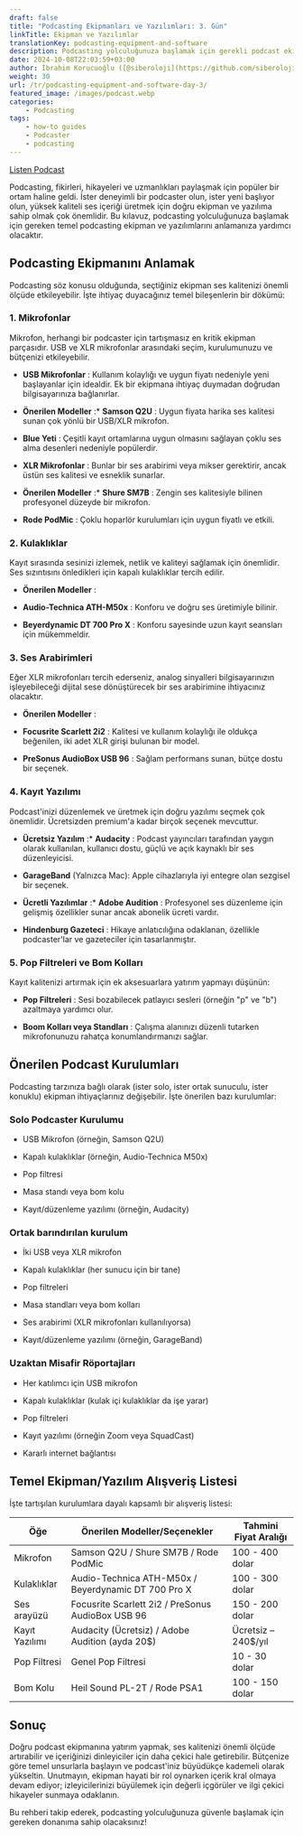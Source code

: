 ```yaml
---
draft: false
title: "Podcasting Ekipmanları ve Yazılımları: 3. Gün"
linkTitle: Ekipman ve Yazılımlar
translationKey: podcasting-equipment-and-software
description: Podcasting yolculuğunuza başlamak için gerekli podcast ekipmanlarını ve yazılımlarını öğrenin.
date: 2024-10-08T22:03:59+03:00
author: İbrahim Korucuoğlu ([@siberoloji](https://github.com/siberoloji))
weight: 30
url: /tr/podcasting-equipment-and-software-day-3/
featured_image: /images/podcast.webp
categories:
    - Podcasting
tags:
    - how-to guides
    - Podcaster
    - podcasting
---
```


[Listen Podcast](https://podcasters.spotify.com/pod/show/siberoloji/episodes/Podcasting-Equipment-and-Software-Day-3-e2pn90k)

Podcasting, fikirleri, hikayeleri ve uzmanlıkları paylaşmak için popüler bir ortam haline geldi. İster deneyimli bir podcaster olun, ister yeni başlıyor olun, yüksek kaliteli ses içeriği üretmek için doğru ekipman ve yazılıma sahip olmak çok önemlidir. Bu kılavuz, podcasting yolculuğunuza başlamak için gereken temel podcasting ekipman ve yazılımlarını anlamanıza yardımcı olacaktır.

## Podcasting Ekipmanını Anlamak

Podcasting söz konusu olduğunda, seçtiğiniz ekipman ses kalitenizi önemli ölçüde etkileyebilir. İşte ihtiyaç duyacağınız temel bileşenlerin bir dökümü:

### **1. Mikrofonlar**

Mikrofon, herhangi bir podcaster için tartışmasız en kritik ekipman parçasıdır. USB ve XLR mikrofonlar arasındaki seçim, kurulumunuzu ve bütçenizi etkileyebilir.

* **USB Mikrofonlar** : Kullanım kolaylığı ve uygun fiyatı nedeniyle yeni başlayanlar için idealdir. Ek bir ekipmana ihtiyaç duymadan doğrudan bilgisayarınıza bağlanırlar.

* **Önerilen Modeller** :* **Samson Q2U** : Uygun fiyata harika ses kalitesi sunan çok yönlü bir USB/XLR mikrofon.

* **Blue Yeti** : Çeşitli kayıt ortamlarına uygun olmasını sağlayan çoklu ses alma desenleri nedeniyle popülerdir.

* **XLR Mikrofonlar** : Bunlar bir ses arabirimi veya mikser gerektirir, ancak üstün ses kalitesi ve esneklik sunarlar.

* **Önerilen Modeller** :* **Shure SM7B** : Zengin ses kalitesiyle bilinen profesyonel düzeyde bir mikrofon.

* **Rode PodMic** : Çoklu hoparlör kurulumları için uygun fiyatlı ve etkili.

### **2. Kulaklıklar**

Kayıt sırasında sesinizi izlemek, netlik ve kaliteyi sağlamak için önemlidir. Ses sızıntısını önledikleri için kapalı kulaklıklar tercih edilir.

* **Önerilen Modeller** :

* **Audio-Technica ATH-M50x** : Konforu ve doğru ses üretimiyle bilinir.

* **Beyerdynamic DT 700 Pro X** : Konforu sayesinde uzun kayıt seansları için mükemmeldir.

### **3. Ses Arabirimleri**

Eğer XLR mikrofonları tercih ederseniz, analog sinyalleri bilgisayarınızın işleyebileceği dijital sese dönüştürecek bir ses arabirimine ihtiyacınız olacaktır.

* **Önerilen Modeller** :

* **Focusrite Scarlett 2i2** : Kalitesi ve kullanım kolaylığı ile oldukça beğenilen, iki adet XLR girişi bulunan bir model.

* **PreSonus AudioBox USB 96** : Sağlam performans sunan, bütçe dostu bir seçenek.

### **4. Kayıt  Yazılımı**

Podcast'inizi düzenlemek ve üretmek için doğru yazılımı seçmek çok önemlidir. Ücretsizden premium'a kadar birçok seçenek mevcuttur.

* **Ücretsiz Yazılım** :* **Audacity** : Podcast yayıncıları tarafından yaygın olarak kullanılan, kullanıcı dostu, güçlü ve açık kaynaklı bir ses düzenleyicisi.

* **GarageBand** (Yalnızca Mac): Apple cihazlarıyla iyi entegre olan sezgisel bir seçenek.

* **Ücretli Yazılımlar** :* **Adobe Audition** : Profesyonel ses düzenleme için gelişmiş özellikler sunar ancak abonelik ücreti vardır.

* **Hindenburg Gazeteci** : Hikaye anlatıcılığına odaklanan, özellikle podcaster'lar ve gazeteciler için tasarlanmıştır.

### **5. Pop Filtreleri ve Bom Kolları**

Kayıt kalitenizi artırmak için ek aksesuarlara yatırım yapmayı düşünün:

* **Pop Filtreleri** : Sesi bozabilecek patlayıcı sesleri (örneğin "p" ve "b") azaltmaya yardımcı olur.

* **Boom Kolları veya Standları** : Çalışma alanınızı düzenli tutarken mikrofonunuzu rahatça konumlandırmanızı sağlar.

## Önerilen Podcast Kurulumları

Podcasting tarzınıza bağlı olarak (ister solo, ister ortak sunuculu, ister konuklu) ekipman ihtiyaçlarınız değişebilir. İşte önerilen bazı kurulumlar:

### **Solo Podcaster Kurulumu**

* USB Mikrofon (örneğin, Samson Q2U)

* Kapalı kulaklıklar (örneğin, Audio-Technica M50x)

* Pop filtresi

* Masa standı veya bom kolu

* Kayıt/düzenleme yazılımı (örneğin, Audacity)

### **Ortak barındırılan kurulum**

* İki USB veya XLR mikrofon

* Kapalı kulaklıklar (her sunucu için bir tane)

* Pop filtreleri

* Masa standları veya bom kolları

* Ses arabirimi (XLR mikrofonları kullanılıyorsa)

* Kayıt/düzenleme yazılımı (örneğin, GarageBand)

### **Uzaktan Misafir Röportajları**

* Her katılımcı için USB mikrofon

* Kapalı kulaklıklar (kulak içi kulaklıklar da işe yarar)

* Pop filtreleri

* Kayıt yazılımı (örneğin Zoom veya SquadCast)

* Kararlı internet bağlantısı

## Temel Ekipman/Yazılım Alışveriş Listesi

İşte tartışılan kurulumlara dayalı kapsamlı bir alışveriş listesi:

| Öğe | Önerilen Modeller/Seçenekler | Tahmini Fiyat Aralığı |
|-----|------------------------------|----------------------|
| Mikrofon | Samson Q2U / Shure SM7B / Rode PodMic | 100 - 400 dolar |
| Kulaklıklar | Audio-Technica ATH-M50x / Beyerdynamic DT 700 Pro X | 100 - 300 dolar |
| Ses arayüzü | Focusrite Scarlett 2i2 / PreSonus AudioBox USB 96 | 150 - 200 dolar |
| Kayıt Yazılımı | Audacity (Ücretsiz) / Adobe Audition (ayda 20$) | Ücretsiz – 240$/yıl |
| Pop Filtresi | Genel Pop Filtresi | 10 - 30 dolar |
| Bom Kolu | Heil Sound PL-2T / Rode PSA1 | 100 - 150 dolar |

## Sonuç

Doğru podcast ekipmanına yatırım yapmak, ses kalitenizi önemli ölçüde artırabilir ve içeriğinizi dinleyiciler için daha çekici hale getirebilir. Bütçenize göre temel unsurlarla başlayın ve podcast'iniz büyüdükçe kademeli olarak yükseltin. Unutmayın, ekipman hayati bir rol oynarken içerik kral olmaya devam ediyor; izleyicilerinizi büyülemek için değerli içgörüler ve ilgi çekici hikayeler sunmaya odaklanın.

Bu rehberi takip ederek, podcasting yolculuğunuza güvenle başlamak için gereken donanıma sahip olacaksınız!
